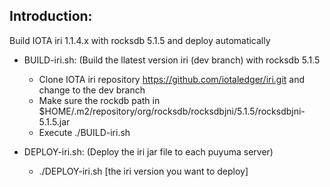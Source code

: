 ## Introduction:
Build IOTA iri 1.1.4.x with rocksdb 5.1.5 and deploy automatically

* BUILD-iri.sh: (Build the llatest version iri (dev branch) with rocksdb 5.1.5
  * Clone IOTA iri repository https://github.com/iotaledger/iri.git and change to the dev branch
  * Make sure the rockdb path in $HOME/.m2/repository/org/rocksdb/rocksdbjni/5.1.5/rocksdbjni-5.1.5.jar
  * Execute ./BUILD-iri.sh

* DEPLOY-iri.sh: (Deploy the iri jar file to each puyuma server)
  * ./DEPLOY-iri.sh [the iri version you want to deploy]
